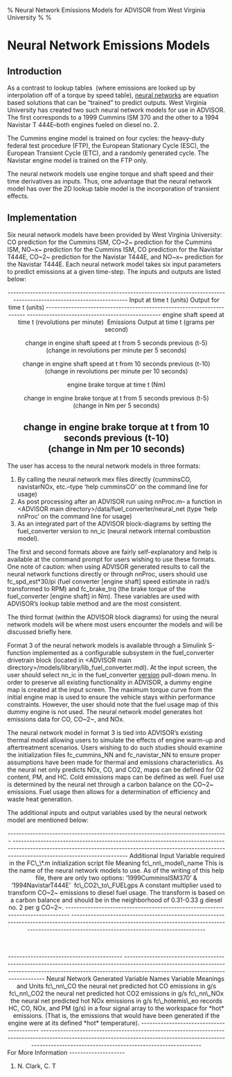 % Neural Network Emissions Models for ADVISOR from West Virginia
  University
% 
% 

Neural Network Emissions Models
===============================

Introduction
------------

As a contrast to lookup tables  (where emissions are looked up by
interpolation off of a torque by speed table), [neural
networks](http://www.emsl.pnl.gov:2080/proj/neuron/neural/neural.homepage.html)
are equation based solutions that can be “trained” to predict outputs.
West Virginia University has created two such neural network models for
use in ADVISOR. The first corresponds to a 1999 Cummins ISM 370 and the
other to a 1994 Navistar T 444E–both engines fueled on diesel no. 2.

The Cummins engine model is trained on four cycles: the heavy-duty
federal test procedure (FTP), the European Stationary Cycle (ESC), the
European Transient Cycle (ETC), and a randomly generated cycle. The
Navistar engine model is trained on the FTP only.

The neural network models use engine torque and shaft speed and their
time derivatives as inputs. Thus, one advantage that the neural network
model has over the 2D lookup table model is the incorporation of
transient effects.

Implementation
--------------

Six neural network models have been provided by West Virginia
University: CO prediction for the Cummins ISM, CO~2~ prediction for the
Cummins ISM, NO~x~ prediction for the Cummins ISM, CO prediction for the
Navistar T444E, CO~2~ prediction for the Navistar T444E, and NO~x~
prediction for the Navistar T444E. Each neural network model takes six
input parameters to predict emissions at a given time-step. The inputs
and outputs are listed below:

<div align="center">
<center>
  -----------------------------------------------------------------------------------------------------------------------
  Input at time t (units)                                                Output for time t (units)
  ---------------------------------------------------------------------- ------------------------------------------------
  engine shaft speed at time t (revolutions per minute)                   Emissions Output at time t (grams per second)

  change in engine shaft speed at t from 5 seconds previous (t-5) \
  (change in revolutions per minute per 5 seconds)

  change in engine shaft speed at t from 10 seconds previous (t-10) \
  (change in revolutions per minute per 10 seconds)

  engine brake torque at time t (Nm)

  change in engine brake torque at t from 5 seconds previous (t-5) \
  (change in Nm per 5 seconds)

  change in engine brake torque at t from 10 seconds previous (t-10) \
  (change in Nm per 10 seconds)
  -----------------------------------------------------------------------------------------------------------------------

</center>
</div>
The user has access to the neural network models in three formats: 

1.  By calling the neural network mex files directly (cumminsCO,
    navistarNOx, etc.–type ‘help cumminsCO’ on the command line for
    usage)
2.  As post processing after an ADVISOR run using nnProc.m– a function
    in \<ADVISOR main directory\>/data/fuel\_converter/neural\_net (type
    ‘help nnProc’ on the command line for usage)
3.  As an integrated part of the ADVISOR block-diagrams by setting the
    fuel\_converter version to nn\_ic (neural network internal
    combustion model).

The first and second formats above are fairly self-explanatory and help
is available at the command prompt for users wishing to use these
formats. One note of caution: when using ADVISOR generated results to
call the neural network functions directly or through nnProc, users
should use fc\_spd\_est\*30/pi (fuel converter [engine shaft] speed
estimate in rad/s transformed to RPM) and fc\_brake\_trq (the brake
torque of the fuel\_converter [engine shaft] in Nm). These variables are
used with ADVISOR’s lookup table method and are the most consistent.

The third format (within the ADVISOR block diagrams) for using the
neural network models will be where most users encounter the models and
will be discussed briefly here.

Format 3 of the neural network models is available through a Simulink
S-function implemented as a configurable subsystem in the
fuel\_converter drivetrain block (located in \<ADVISOR main
directory\>/models/library/lib\_fuel\_converter.mdl). At the input
screen, the user should select nn\_ic in the fuel\_converter
[version](version_type_help.htm) pull-down menu. In order to preserve
all existing functionality in ADVISOR, a dummy engine map is created at
the input screen. The maximum torque curve from the initial engine map
is used to ensure the vehicle stays within performance constraints.
However, the user should note that the fuel usage map of this dummy
engine is not used. The neural network model generates hot emissions
data for CO, CO~2~, and NOx.

The neural network model in format 3 is tied into ADVISOR’s existing
thermal model allowing users to simulate the effects of engine warm-up
and aftertreatment scenarios. Users wishing to do such studies should
examine the initialization files fc\_cummins\_NN and fc\_navistar\_NN to
ensure proper assumptions have been made for thermal and emissions
characteristics. As the neural net only predicts NOx, CO, and CO2, maps
can be defined for O2 content, PM, and HC. Cold emissions maps can be
defined as well. Fuel use is determined by the neural net through a
carbon balance on the CO~2~ emissions. Fuel usage then allows for a
determination of efficiency and waste heat generation. 

The additional inputs and output variables used by the neural network
model are mentioned below:

<div align="center">
<center>
  ------------------------------------------------------------------------------- -----------------------------------------------------------------------------------------------------------------------------------------------------------------------------------------------------
  Additional Input Variable required in the FC\_\*.m initialization script file   Meaning
  fc\_nn\_model\_name                                                             This is the name of the neural network models to use. As of the writing of this help file, there are only two options: ‘1999CumminsISM370’ & ‘1994NavistarT444E’
   fc\_CO2\_to\_FUELgps                                                           A constant multiplier used to transform CO~2~ emissions to diesel fuel usage. The transform is based on a carbon balance and should be in the neighborhood of 0.31-0.33 g diesel no. 2 per g CO~2~.
  ------------------------------------------------------------------------------- -----------------------------------------------------------------------------------------------------------------------------------------------------------------------------------------------------

<p>
 

</center>
</div>
<div align="center">
<center>
  ----------------------------------------- -------------------------------------------------------------------------------------------------------------------------------------------------------------------------------------------------------------
  Neural Network Generated Variable Names   Variable Meanings and Units
  fc\_nn\_CO                                the neural net predicted hot CO emissions in g/s
  fc\_nn\_CO2                               the neural net predicted hot CO2 emissions in g/s
  fc\_nn\_NOx                               the neural net predicted hot NOx emissions in g/s
  fc\_hotemis\_eo                           records HC, CO, NOx, and PM (g/s) in a four signal array to the workspace for *hot* emissions. (That is, the emissions that would have been generated if the engine were at its defined *hot* temperature).
  ----------------------------------------- -------------------------------------------------------------------------------------------------------------------------------------------------------------------------------------------------------------

</center>
</div>
For More Information
--------------------

<ol>
<li>
N. Clark, C. T
